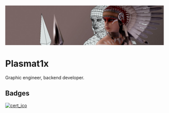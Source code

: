 ![banner](./Media/banner.jpg)

# Plasmat1x

Graphic engineer, backend developer. 

## Badges

[![cert_ico](Media/it-essentials.png)](https://www.credly.com/badges/5d6df47b-e8b6-41c7-bf06-330a3589ec6a/public_url)


